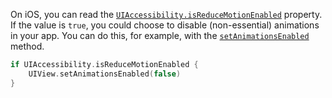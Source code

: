 On iOS, you can read the [`UIAccessibility.isReduceMotionEnabled`](https://developer.apple.com/documentation/uikit/uiaccessibility/1615133-isreducemotionenabled) property. If the value is `true`, you could choose to disable (non-essential) animations in your app. You can do this, for example, with the [`setAnimationsEnabled`](https://developer.apple.com/documentation/uikit/uiview/1622420-setanimationsenabled) method.

```swift
if UIAccessibility.isReduceMotionEnabled {
    UIView.setAnimationsEnabled(false)
}
```
